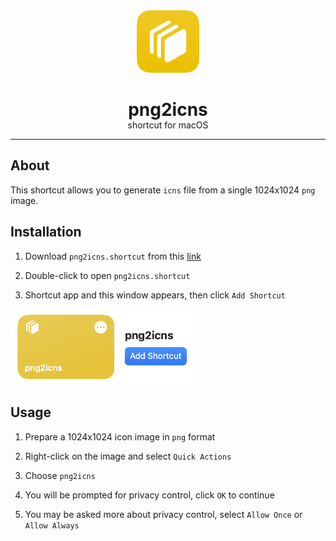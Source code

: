 <div align="center">
  <img src="imgs/icon.png" width="100px">
  <h1>png2icns</h1>
  <p style="margin-top: -20px;">shortcut for macOS</p>
</div>

---

## About
This shortcut allows you to generate `icns` file from a single 1024x1024 `png` image.

## Installation
1. Download `png2icns.shortcut` from this [link](png2icns.shortcut)

2. Double-click to open `png2icns.shortcut`

3. Shortcut app and this window appears, then click `Add Shortcut`  
<img src="imgs/screenshot1.png" width="300px" align="center">

## Usage
1. Prepare a 1024x1024 icon image in `png` format

2. Right-click on the image and select `Quick Actions`

3. Choose `png2icns`

4. You will be prompted for privacy control, click `OK` to continue

> 

5. You may be asked more about privacy control, select `Allow Once` or `Allow Always` 